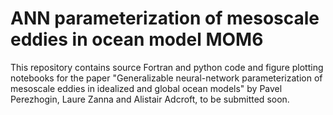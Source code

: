 # ANN parameterization of mesoscale eddies in ocean model MOM6
This repository contains source Fortran and python code and figure plotting notebooks for the paper "Generalizable neural-network parameterization of mesoscale eddies in idealized and global ocean models" by Pavel Perezhogin, Laure Zanna and Alistair Adcroft, to be submitted soon.
